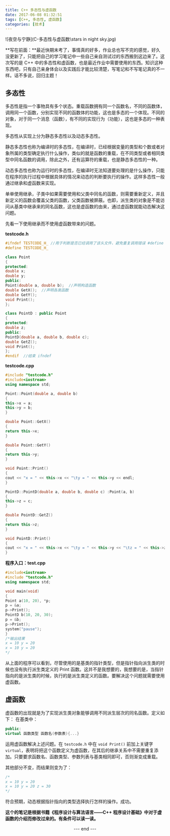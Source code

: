 ```yaml
---
title: C++ 多态性与虚函数
date: 2017-06-08 01:32:51
tags: [C++, 多态性, 虚函数]
categories: [技术]
---
```


![夜空与宁静](C-多态性与虚函数\stars in night sky.jpg)

**写在前面：**最近快期末考了，事情真的好多，作业总也写不完的感觉，好久没更新了，只能把自己的学习笔记中一些自己亲自测试过的东西搬到这边来了。这次写的是 C++ 中的多态性和虚函数，也是最近作业中需要使用的东西。知识这种东西吧，只有自己亲身体会以及实践后才能比较清楚，写笔记和不写笔记真的不一样。话不多说，回归主题！
<!--more-->

## 多态性

多态性是指一个事物具有多个状态。重载函数拥有同一个函数名，不同的函数体，调用同一个函数，分别实现不同的函数体的功能，这也是多态的一个体现。不同的对象，对于同一个消息（函数），有不同的实现行为（功能），这也是多态的一种表现。

多态性从实现上分为静态多态性以及动态多态性。

静态多态性也称为编译时的多态性，在编译时，已经根据变量的类型和个数或者对象所属的类型确定执行什么操作，类似的就是函数的重载，在不同类型或者相同类型中同名函数的调用，除此之外，还有运算符的重载，也是静态多态性的一种。

动态多态性也称为运行时的多态性，在编译时无法知道要处理的是什么操作，只能在程序的执行过程中根据具体的情况来动态的判断要执行的操作。这样多态性一般通过继承和虚函数来实现。

单单使用继承，子类中如果需要使用和父类中同名的函数，则需要重新定义，并且新定义的函数会覆盖父类的函数，父类函数被屏蔽。也即，派生类的对象是不能访问从基类中继承来的同名函数，这也是虚函数的由来，通过虚函数就能动态解决这问题。

先看一下使用继承而不使用虚函数带来的问题。

**testcode.h**
``` cpp
#ifndef TESTCODE_H_	//用于判断是否已经调用了该头文件，避免重复调用错误 #define 保护
#define TESTCODE_H_

class Point
{
protected:
double x;
double y;
public:
Point(double a, double b);	//声明构造函数
double GetX();	//声明各类函数
double GetY();
void Print();
};

class PointD : public Point
{
protected:
double z;
public:
PointD(double a, double b, double c);
double GetZ();
void Print();
};
#endif	//结束 ifndef
```

**testcode.cpp**
``` cpp
#include "testcode.h"
#include<iostream>
using namespace std;

Point::Point(double a, double b)
{
this->x = a;
this->y = b;
}

double Point::GetX()
{
return this->x;
}

double Point::GetY()
{
return this->y;
}

void Point::Print()
{
cout << "x = " << this->x << "\ty = " << this->y << endl;
}

PointD::PointD(double a, double b, double c) :Point(a, b)
{
this->z = c;
}

double PointD::GetZ()
{
return this->z;
}

void PointD::Print()
{
cout << "x = " << this->x << "\ty = " << this->y << "\tz = " << this->z << endl;
}
```

**程序入口：test.cpp**
``` cpp
#include<iostream>
#include "testcode.h"
using namespace std;

void main(void)
{
Point a(10, 20), *p;
p = &a;
p->Print();
PointD b(10, 20, 30);
p = &b;
p->Print();
system("pause");
}
/*输出结果
x = 10 y = 20
x = 10 y = 20
*/
```

从上面的程序可以看到，尽管使用的是基类的指针类型，但是指针指向派生类的时候也没有执行派生类定义的 Print 函数。这并不是我想要的，我想要的是，当指针指向的是派生类的时候，执行的是派生类定义的函数。要解决这个问题就需要使用虚函数。

## 虚函数

虚函数的出现就是为了实现派生类对象能够调用不同派生层次的同名函数。定义如下：
在基类中：
``` cpp
public:
virtual 函数类型 函数名(参数表){...}
```

运用虚函数解决上述问题。在 ``testcode.h`` 中在 ``void Print()`` 前加上关键字 ``virtual``，表明将把这个函数定义为虚函数，在其后的继承关系中不需要重复添加。只要要求函数名、函数类型、参数列表与基类相同即可，否则渐变成重载。

其他部分不变，而结果则变为了：
``` cpp
/*
x = 10 y = 20
x = 10 y = 20 z = 30
*/
```
符合预期，动态根据指针指向的类型选择执行怎样的操作。成功。

**这个的笔记是根据书籍《程序设计与算法语言——C++ 程序设计基础》中对于虚函数的介绍而修改过来的。有条件可以读一读。**



<center> --- end --- </center>
